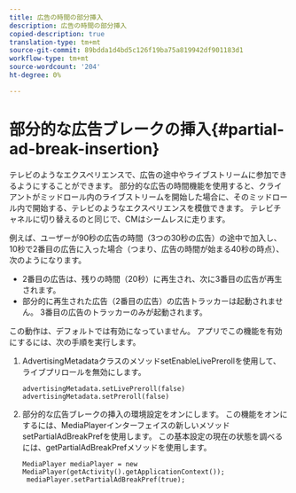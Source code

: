 ```yaml
---
title: 広告の時間の部分挿入
description: 広告の時間の部分挿入
copied-description: true
translation-type: tm+mt
source-git-commit: 89bdda1d4bd5c126f19ba75a819942df901183d1
workflow-type: tm+mt
source-wordcount: '204'
ht-degree: 0%

---
```



# 部分的な広告ブレークの挿入{#partial-ad-break-insertion}

テレビのようなエクスペリエンスで、広告の途中やライブストリームに参加できるようにすることができます。 部分的な広告の時間機能を使用すると、クライアントがミッドロール内のライブストリームを開始した場合に、そのミッドロール内で開始する、テレビのようなエクスペリエンスを模倣できます。 テレビチャネルに切り替えるのと同じで、CMはシームレスに走ります。

例えば、ユーザーが90秒の広告の時間（3つの30秒の広告）の途中で加入し、10秒で2番目の広告に入った場合（つまり、広告の時間が始まる40秒の時点）、次のようになります。

* 2番目の広告は、残りの時間（20秒）に再生され、次に3番目の広告が再生されます。
* 部分的に再生された広告（2番目の広告）の広告トラッカーは起動されません。 3番目の広告のトラッカーのみが起動されます。

この動作は、デフォルトでは有効になっていません。 アプリでこの機能を有効にするには、次の手順を実行します。

1. AdvertisingMetadataクラスのメソッドsetEnableLivePrerollを使用して、ライブプリロールを無効にします。

   ```
   advertisingMetadata.setLivePreroll(false)  
   advertisingMetadata.setPreroll(false)
   ```

1. 部分的な広告ブレークの挿入の環境設定をオンにします。 この機能をオンにするには、MediaPlayerインターフェイスの新しいメソッドsetPartialAdBreakPrefを使用します。 この基本設定の現在の状態を調べるには、getPartialAdBreakPrefメソッドを使用します。

   ```
   MediaPlayer mediaPlayer = new MediaPlayer(getActivity().getApplicationContext()); 
    mediaPlayer.setPartialAdBreakPref(true);
   ```

